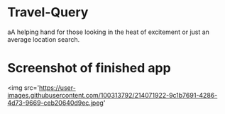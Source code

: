 # Travel-Query
aA helping hand for those looking in the heat of excitement or just an average location search.

# Screenshot of finished app 
<img src='https://user-images.githubusercontent.com/100313792/214071922-9c1b7691-4286-4d73-9669-ceb20640d9ec.jpeg'
